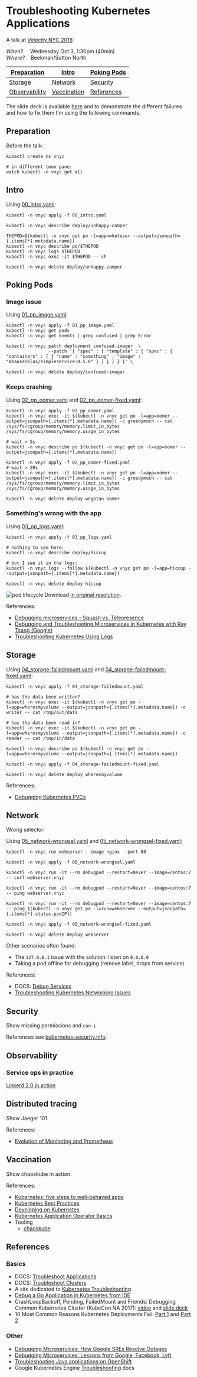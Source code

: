 # Troubleshooting Kubernetes Applications

A talk at [Velocity NYC 2018](https://conferences.oreilly.com/velocity/vl-ny/public/schedule/detail/69892):

_When?_  &nbsp;&nbsp;&nbsp; Wednesday Oct 3, 1:30pm (40min) <br />
_Where?_ &nbsp;&nbsp; Beekman/Sutton North <br />

[Preparation](#preparation)     | [Intro](#intro)             | [Poking Pods](#poking-pods)
---                             | ---                         | ---
[Storage](#storage)             | [Network](#network)         | [Security](#security) 
[Observability](#observability) | [Vaccination](#vaccination) | [References](#references)


The slide deck is available [here](http://dev/null) and to demonstrate the different failures and how to fix them I'm using the following commands.

## Preparation

Before the talk:

```
kubectl create ns vnyc

# in different tmux pane:
watch kubectl -n vnyc get all
```

## Intro

Using [00_intro.yaml](00_intro.yaml):

```
kubectl -n vnyc apply -f 00_intro.yaml

kubectl -n vnyc describe deploy/unhappy-camper

THEPOD=$(kubectl -n vnyc get po -l=app=whatever --output=jsonpath={.items[*].metadata.name})
kubectl -n vnyc describe po/$THEPOD
kubectl -n vnyc logs $THEPOD
kubectl -n vnyc exec -it $THEPOD -- sh

kubectl -n vnyc delete deploy/unhappy-camper
```

## Poking Pods

### Image issue

Using [01_pp_image.yaml](01_pp_image.yaml):

```
kubectl -n vnyc apply -f 01_pp_image.yaml
kubectl -n vnyc get pods
kubectl -n vnyc get events | grep confused | grep Error

kubectl -n vnyc patch deployment confused-imager  \
                --patch '{ "spec" : { "template" : { "spec" : { "containers" : [ { "name" : "something" , "image" : "mhausenblas/simpleservice:0.5.0" } ] } } } }' \

kubectl -n vnyc delete deploy/confused-imager
```

### Keeps crashing

Using [02_pp_oomer.yaml](02_pp_oomer.yaml) and [02_pp_oomer-fixed.yaml](02_pp_oomer-fixed.yaml):

```
kubectl -n vnyc apply -f 02_pp_oomer.yaml
kubectl -n vnyc exec -it $(kubectl -n vnyc get po -l=app=oomer --output=jsonpath={.items[*].metadata.name}) -c greedymuch -- cat /sys/fs/cgroup/memory/memory.limit_in_bytes /sys/fs/cgroup/memory/memory.usage_in_bytes

# wait > 5s
kubectl -n vnyc describe po $(kubectl -n vnyc get po -l=app=oomer --output=jsonpath={.items[*].metadata.name})

kubectl -n vnyc apply -f 02_pp_oomer-fixed.yaml
# wait > 20s
kubectl -n vnyc exec -it $(kubectl -n vnyc get po -l=app=oomer --output=jsonpath={.items[*].metadata.name}) -c greedymuch -- cat /sys/fs/cgroup/memory/memory.limit_in_bytes /sys/fs/cgroup/memory/memory.usage_in_bytes

kubectl -n vnyc delete deploy wegotan-oomer
```

### Something's wrong with the app

Using [03_pp_logs.yaml](03_pp_logs.yaml): 

```
kubectl -n vnyc apply -f 03_pp_logs.yaml

# nothing to see here:
kubectl -n vnyc describe deploy/hiccup

# but I see it in the logs:
kubectl -n vnyc logs --follow $(kubectl -n vnyc get po -l=app=hiccup --output=jsonpath={.items[*].metadata.name})

kubectl -n vnyc delete deploy hiccup
```

![pod lifecycle](img/pod-lifecycle-inline.png)
Download [in original resolution](https://github.com/mhausenblas/troubleshooting-k8s-apps/raw/master/img/pod-lifecycle.png).

References:

- [Debugging microservices - Squash vs. Telepresence](https://www.weave.works/blog/debugging-microservices-squash-vs-telepresence)
- [Debugging and Troubleshooting Microservices in Kubernetes with Ray Tsang (Google)](https://www.weave.works/blog/debugging-and-troubleshooting-microservices-in-kubernetes)
- [Troubleshooting Kubernetes Using Logs](https://blog.papertrailapp.com/troubleshoot-kubernetes-using-logs/)

## Storage

Using [04_storage-failedmount.yaml](04_storage-failedmount.yaml) and [04_storage-failedmount-fixed.yaml](04_storage-failedmount-fixed.yaml): 

```
kubectl -n vnyc apply -f 04_storage-failedmount.yaml

# has the data been written?
kubectl -n vnyc exec -it $(kubectl -n vnyc get po -l=app=wheresmyvolume --output=jsonpath={.items[*].metadata.name}) -c writer -- cat /tmp/out/data

# has the data been read in?
kubectl -n vnyc exec -it $(kubectl -n vnyc get po -l=app=wheresmyvolume --output=jsonpath={.items[*].metadata.name}) -c reader -- cat /tmp/in/data

kubectl -n vnyc describe po $(kubectl -n vnyc get po -l=app=wheresmyvolume --output=jsonpath={.items[*].metadata.name})

kubectl -n vnyc apply -f 04_storage-failedmount-fixed.yaml

kubectl -n vnyc delete deploy wheresmyvolume
```

References:

- [Debugging Kubernetes PVCs](https://itnext.io/debugging-kubernetes-pvcs-a150f5efbe95) 

## Network

Wrong selector:

Using [05_network-wrongsel.yaml](05_network-wrongsel.yaml) and [05_network-wrongsel-fixed.yaml](05_network-wrongsel-fixed.yaml): 

```
kubectl -n vnyc run webserver --image nginx --port 80

kubectl -n vnyc apply -f 05_network-wrongsel.yaml 

kubectl -n vnyc run -it --rm debugpod --restart=Never --image=centos:7 -- curl webserver.vnyc

kubectl -n vnyc run -it --rm debugpod --restart=Never --image=centos:7 -- ping webserver.vnyc

kubectl -n vnyc run -it --rm debugpod --restart=Never --image=centos:7 -- ping $(kubectl -n vnyc get po -l=run=webserver --output=jsonpath={.items[*].status.podIP})

kubectl -n vnyc apply -f 05_network-wrongsel-fixed.yaml 

kubectl -n vnyc delete deploy webserver 
```

Other scenarios often found:

- The `127.0.0.1` issue with the solution: listen on `0.0.0.0`
- Taking a pod offline for debugging (remove label, drops from service)

References:

- DOCS: [Debug Services](https://kubernetes.io/docs/tasks/debug-application-cluster/debug-service/)
- [Troubleshooting Kubernetes Networking Issues](https://gravitational.com/blog/troubleshooting-kubernetes-networking/)

## Security

Show missing permissions and `can-i`

References see [kubernetes-security.info](https://kubernetes-security.info/).

## Observability

### Service ops in practice

[Linkerd 2.0 in action](https://medium.com)

## Distributed tracing

Show Jaeger 101.

References:

- [Evolution of Monitoring and Prometheus](https://www.slideshare.net/brianbrazil/evolution-of-monitoring-and-prometheus-dublin-2018)

## Vaccination

Show chaoskube in action.

References:

- [Kubernetes: five steps to well-behaved apps](https://medium.com/@betz.mark/kubernetes-five-steps-to-well-behaved-apps-a7cbeb99471a)
- [Kubernetes Best Practices](https://medium.com/google-cloud/kubernetes-best-practices-8d5cd03446e2)
- [Developing on Kubernetes](https://kubernetes.io/blog/2018/05/01/developing-on-kubernetes/)
- [Kubernetes Application Operator Basics](https://blog.openshift.com/kubernetes-application-operator-basics/) 
- Tooling
  - [chaoskube](https://github.com/linki/chaoskube)

## References

### Basics

- DOCS: [Troubleshoot Applications](https://kubernetes.io/docs/tasks/debug-application-cluster/debug-application/)
- DOCS: [Troubleshoot Clusters](https://kubernetes.io/docs/tasks/debug-application-cluster/debug-cluster/)
- A site dedicated to [Kubernetes Troubleshooting](https://kubernetes.feisky.xyz/en/troubleshooting/) 
- [Debug a Go Application in Kubernetes from IDE](https://itnext.io/debug-a-go-application-in-kubernetes-from-ide-c45ad26d8785)
- CrashLoopBackoff, Pending, FailedMount and Friends: Debugging Common Kubernetes Cluster (KubeCon NA 2017): [video](https://www.youtube.com/watch?v=7FOCG5kua1w) and [slide deck](https://afontofuseless.info/debugging-kubernetes-app-deploys-kc2017/)
- 10 Most Common Reasons Kubernetes Deployments Fail: [Part 1](https://kukulinski.com/10-most-common-reasons-kubernetes-deployments-fail-part-1/) and [Part 2](https://kukulinski.com/10-most-common-reasons-kubernetes-deployments-fail-part-1/)

### Other

- [Debugging Microservices: How Google SREs Resolve Outages](https://www.infoq.com/presentations/google-debug-microservices)
- [Debugging Microservices: Lessons from Google, Facebook, Lyft](https://thenewstack.io/debugging-microservices-lessons-from-google-facebook-lyft/)
- [Troubleshooting Java applications on OpenShift](https://developers.redhat.com/blog/2017/08/16/troubleshooting-java-applications-on-openshift/)
- Google Kubernetes Engine [Troubleshooting](https://cloud.google.com/kubernetes-engine/docs/troubleshooting) docs
